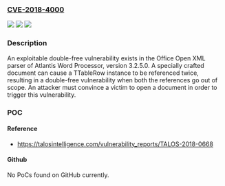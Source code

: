 ### [CVE-2018-4000](https://cve.mitre.org/cgi-bin/cvename.cgi?name=CVE-2018-4000)
![](https://img.shields.io/static/v1?label=Product&message=Atlantis%20Word%20Processor&color=blue)
![](https://img.shields.io/static/v1?label=Version&message=n%2Fa&color=blue)
![](https://img.shields.io/static/v1?label=Vulnerability&message=double%20free%20code%20execution&color=brighgreen)

### Description

An exploitable double-free vulnerability exists in the Office Open XML parser of Atlantis Word Processor, version 3.2.5.0. A specially crafted document can cause a TTableRow instance to be referenced twice, resulting in a double-free vulnerability when both the references go out of scope. An attacker must convince a victim to open a document in order to trigger this vulnerability.

### POC

#### Reference
- https://talosintelligence.com/vulnerability_reports/TALOS-2018-0668

#### Github
No PoCs found on GitHub currently.

